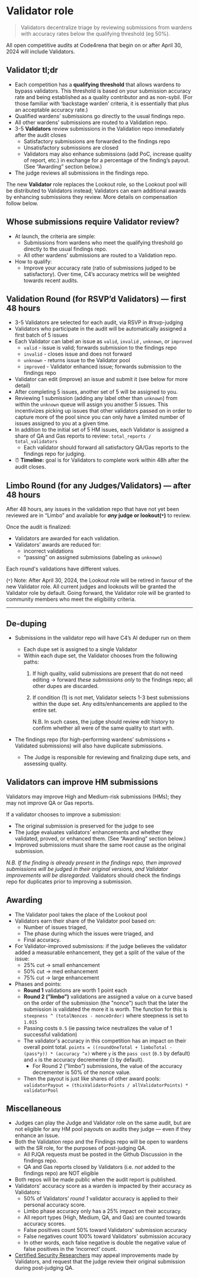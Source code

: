 # Validator role

> Validators decentralize triage by reviewing submissions from wardens with accuracy rates below the qualifying threshold (eg 50%).
> 

All open competitive audits at Code4rena that begin on or after April 30, 2024 will include Validators.

## Validator tl;dr

- Each competition has a **qualifying threshold** that allows wardens to bypass validators. This threshold is based on your submission accuracy rate and being established as a quality contributor and as non-sybil. (For those familiar with ‘backstage warden’ criteria, it is essentially that plus an acceptable accuracy rate.)
- Qualified wardens’ submissions go directly to the usual findings repo.
- All other wardens’ submissions are routed to a Validation repo.
- 3-5 **Validators** review submissions in the Validation repo immediately after the audit closes
    - Satisfactory submissions are forwarded to the findings repo
    - Unsatisfactory submissions are closed
    - Validators may also enhance submissions (add PoC, increase quality of report, etc.) in exchange for a percentage of the finding’s payout. (See “Awarding” section below.)
- The judge reviews all submissions in the findings repo.

The new **Validator** role replaces the Lookout role, so the Lookout pool will be distributed to Validators instead; Validators can earn additional awards by enhancing submissions they review. More details on compensation follow below. 

## Whose submissions require Validator review?

- At launch, the criteria are simple:
    - Submissions from wardens who meet the qualifying threshold go directly to the usual findings repo.
    - All other wardens’ submissions are routed to a Validation repo.
- How to qualify:
    - Improve your accuracy rate (ratio of submissions judged to be satisfactory). Over time, C4’s accuracy metrics will be weighted towards recent audits.

## Validation Round (for RSVP’d Validators) — first 48 hours

- 3-5 Validators are selected for each audit, via RSVP in #rsvp-judging
- Validators who participate in the audit will be automatically assigned a first batch of 5 issues
- Each Validator can label an issue as `valid`, `invalid` , `unknown`, or `improved`
    - `valid` - issue is valid; forwards submission to the findings repo
    - `invalid` - closes issue and does not forward
    - `unknown` - returns issue to the Validator pool
    - `improved` - Validator enhanced issue; forwards submission to the findings repo
- Validator can edit (improve) an issue and submit it (see below for more detail)
- After completing 5 issues, another set of 5 will be assigned to you.
- Reviewing 1 submission (adding any label other than `unknown`) from within the `unknown` queue will assign you another 5 issues. This incentivizes picking up issues that other validators passed on in order to capture more of the pool since you can only have a limited number of issues assigned to you at a given time.
- In addition to the initial set of 5 HM issues, each Validator is assigned a share of QA and Gas reports to review: `total_reports / total_validators`
    - Each validator should forward all satisfactory QA/Gas reports to the findings repo for judging.
- ⏰ **Timeline:** goal is for Validators to complete work within 48h after the audit closes.

## Limbo Round (for any Judges/Validators) — after 48 hours

After 48 hours, any issues in the validation repo that have not yet been reviewed are in “Limbo” and available for ***any* judge or lookout(`*`)** to review. 

Once the audit is finalized: 

- Validators are awarded for each validation.
- Validators’ awards are reduced for:
    - incorrect validations
    - “passing” on assigned submissions (labeling as `unknown`)

Each round's validations have different values.

(`*`) Note: After April 30, 2024, the Lookout role will be retired in favour of the new Validator role. All current judges and lookouts will be granted the Validator role by default. Going forward, the Validator role will be granted to community members who meet the eligibility criteria. 

---

## De-duping

- Submissions in the validator repo will have C4’s AI deduper run on them
    - Each dupe set is assigned to a single Validator
    - Within each dupe set, the Validator chooses from the following paths:
        1. If high quality, valid submissions are present that do not need editing → forward *these submissions only* to the findings repo; all other dupes are discarded. 
        2. If condition (1) is not met, Validator selects 1-3 best submissions within the dupe set. Any edits/enhancements are applied to the entire set. 
            
            N.B. In such cases, the judge should review edit history to confirm whether all were of the same quality to start with.
            
- The findings repo (for high-performing wardens’ submissions + Validated submissions) will also have duplicate submissions.
    - The Judge is responsible for reviewing and finalizing dupe sets, and assessing quality.

## Validators can improve HM submissions

Validators may improve High and Medium-risk submissions (HMs); they may not improve QA or Gas reports.

If a validator chooses to improve a submission:

- The original submission is preserved for the judge to see
- The judge evaluates validators’ enhancements and whether they validated, proved, or enhanced them. (See “Awarding” section below.)
- Improved submissions must share the same root cause as the original submission.

*N.B. If the finding is already present in the findings repo, then improved submissions will be judged in their original versions, and Validator improvements will be disregarded.* Validators should check the findings repo for duplicates prior to improving a submission.

## Awarding

- The Validator pool takes the place of the Lookout pool
- Validators earn their share of the Validator pool based on:
    - Number of issues triaged,
    - The phase during which the issues were triaged, and
    - Final accuracy.
- For Validator-improved submissions:  if the judge believes the validator added a measurable enhancement, they get a split of the value of the issue:
    - 25% cut → small enhancement
    - 50% cut → med enhancement
    - 75% cut → large enhancement
- Phases and points:
    - **Round 1** validations are worth 1 point each
    - **Round 2 (”limbo”)** validations are assigned a value on a curve based on the order of the submission (the "nonce") such that the later the submission is validated the more it is worth. The function for this is `steepness ^ (totalNonces - nonceOrder)` where steepness is set to `1.015`
    - Passing costs `0.5` (ie passing twice neutralizes the value of 1 successful validation)
    - The validator's accuracy in this competition has an impact on their overall point total. `points = ((roundOneTotal + limboTotal - (pass*y)) * (accuracy ^x)` where `y` is the `pass cost` (`0.5` by default) and `x` is the accuracy decrementer (`3` by default).
        - For Round 2 (”limbo”) submissions, the value of the accuracy decrementer is 50% of the nonce value.
    - Then the payout is just like shares of other award pools: `validatorPayout = (thisValidatorPoints / allValidatorPoints) * validatorPool`

## Miscellaneous

- Judges can play the Judge and Validator role on the same audit, but are not eligible for any HM pool payouts on audits they judge — even if they enhance an issue.
- Both the Validation repo and the Findings repo will be open to wardens with the SR role, for the purposes of post-judging QA.
    - All PJQA requests must be posted in the Github Discussion in the findings repo.
    - QA and Gas reports closed by Validators (i.e. *not* added to the findings repo) are NOT eligible 
- Both repos will be made public when the audit report is published.
- Validators’ accuracy score as a warden is impacted by their accuracy as Validators:
    - 50% of Validators’ *round 1* validator accuracy is applied to their personal accuracy score.
    - Limbo phase accuracy only has a 25% impact on their accuracy.
    - All report types (High, Medium, QA, and Gas) are counted towards accuracy scores.
    - False positives count 50% toward Validators' submission accuracy
    - False negatives count 100% toward Validators' submission accuracy
    - In other words, each false negative is double the negative value of false positives in the ‘incorrect’ count.
- [Certified Security Researchers](../certified-contributors/sr-backstage-wardens.md) may appeal improvements made by Validators, and request that the judge review their original submission during post-judging QA.
